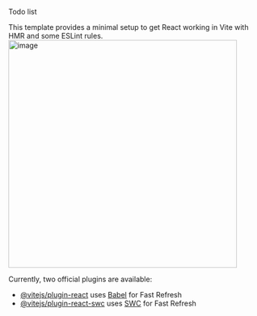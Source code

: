 Todo list


This template provides a minimal setup to get React working in Vite with HMR and some ESLint rules.
<img width="452" alt="image" src="https://github.com/fatmafanni387/Todo_list/assets/170855058/da9cdeec-56af-4275-be74-32dbc02cf9b8">

Currently, two official plugins are available:

- [@vitejs/plugin-react](https://github.com/vitejs/vite-plugin-react/blob/main/packages/plugin-react/README.md) uses [Babel](https://babeljs.io/) for Fast Refresh
- [@vitejs/plugin-react-swc](https://github.com/vitejs/vite-plugin-react-swc) uses [SWC](https://swc.rs/) for Fast Refresh
